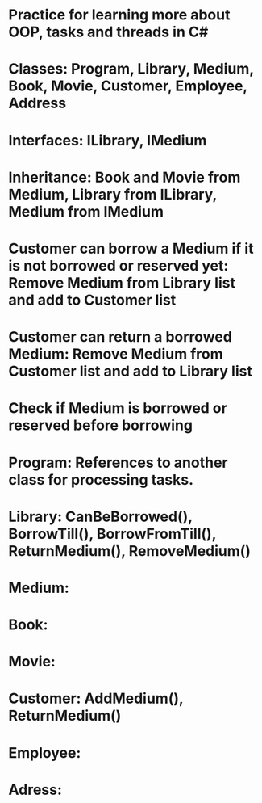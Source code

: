 # Practice for learning more about OOP, tasks and threads in C#
# Classes: Program, Library, Medium, Book, Movie, Customer, Employee, Address
# Interfaces: ILibrary, IMedium
# Inheritance: Book and Movie from Medium, Library from ILibrary, Medium from IMedium
# Customer can borrow a Medium if it is not borrowed or reserved yet: Remove Medium from Library list and add to Customer list
# Customer can return a borrowed Medium: Remove Medium from Customer list and add to Library list
# Check if Medium is borrowed or reserved before borrowing
# Program: References to another class for processing tasks.
# Library: CanBeBorrowed(), BorrowTill(), BorrowFromTill(), ReturnMedium(), RemoveMedium()
# Medium: 
# Book: 
# Movie: 
# Customer: AddMedium(), ReturnMedium()
# Employee: 
# Adress: 
